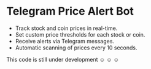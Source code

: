 # Telegram Price Alert Bot

-    Track stock and coin prices in real-time.
-    Set custom price thresholds for each stock or coin.
-    Receive alerts via Telegram messages.
-    Automatic scanning of prices every 10 seconds.

This code is still under development :relaxed: :relaxed: :relaxed:
